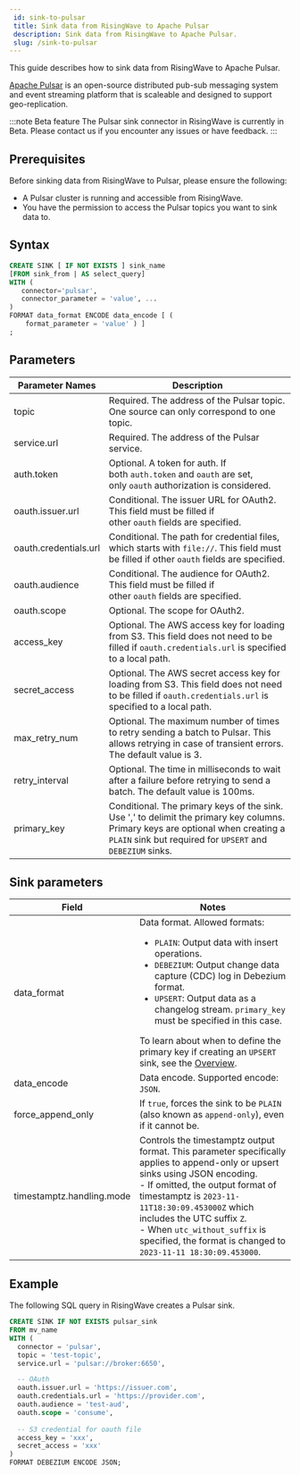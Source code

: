 ```yaml
---
 id: sink-to-pulsar
 title: Sink data from RisingWave to Apache Pulsar
 description: Sink data from RisingWave to Apache Pulsar.
 slug: /sink-to-pulsar
---
```


This guide describes how to sink data from RisingWave to Apache Pulsar.

[Apache Pulsar](https://pulsar.apache.org) is an open-source distributed pub-sub messaging system and event streaming platform that is scaleable and designed to support geo-replication.

:::note Beta feature
The Pulsar sink connector in RisingWave is currently in Beta. Please contact us if you encounter any issues or have feedback.
:::

## Prerequisites

Before sinking data from RisingWave to Pulsar, please ensure the following:

- A Pulsar cluster is running and accessible from RisingWave.
- You have the permission to access the Pulsar topics you want to sink data to.

## Syntax

```sql
CREATE SINK [ IF NOT EXISTS ] sink_name
[FROM sink_from | AS select_query]
WITH (
   connector='pulsar',
   connector_parameter = 'value', ...
)
FORMAT data_format ENCODE data_encode [ (
    format_parameter = 'value' ) ]
;
```

## Parameters

| Parameter Names | Description |
| --------------- | ---------------------------------------------------------------------- |
|topic |Required. The address of the Pulsar topic. One source can only correspond to one topic.|
|service.url |Required. The address of the Pulsar service.|
|auth.token |Optional. A token for auth. If both `auth.token` and `oauth` are set, only `oauth` authorization is considered.|
|oauth.issuer.url |Conditional. The issuer URL for OAuth2. This field must be filled if other `oauth` fields are specified.|
|oauth.credentials.url |Conditional. The path for credential files, which starts with `file://`. This field must be filled if other `oauth` fields are specified.|
|oauth.audience |Conditional. The audience for OAuth2. This field must be filled if other `oauth` fields are specified.|
|oauth.scope |Optional. The scope for OAuth2.|
|access_key |Optional. The AWS access key for loading from S3. This field does not need to be filled if `oauth.credentials.url` is specified to a local path.|
|secret_access |Optional. The AWS secret access key for loading from S3. This field does not need to be filled if `oauth.credentials.url` is specified to a local path.|
|max_retry_num |Optional. The maximum number of times to retry sending a batch to Pulsar. This allows retrying in case of transient errors. The default value is 3. |
|retry_interval |Optional. The time in milliseconds to wait after a failure before retrying to send a batch. The default value is 100ms.|
|primary_key| Conditional. The primary keys of the sink. Use ',' to delimit the primary key columns. Primary keys are optional when creating a `PLAIN` sink but required for `UPSERT` and `DEBEZIUM` sinks.|

## Sink parameters

| Field | Notes |
| --------------- | ---------------------------------------------------------------------- |
|data_format| Data format. Allowed formats:<ul><li> `PLAIN`: Output data with insert operations.</li><li> `DEBEZIUM`: Output change data capture (CDC) log in Debezium format.</li><li> `UPSERT`: Output data as a changelog stream. `primary_key` must be specified in this case. </li></ul> To learn about when to define the primary key if creating an `UPSERT` sink, see the [Overview](/data-delivery.md).|
|data_encode| Data encode. Supported encode: `JSON`. |
|force_append_only| If `true`, forces the sink to be `PLAIN` (also known as `append-only`), even if it cannot be.|
|timestamptz.handling.mode|Controls the timestamptz output format. This parameter specifically applies to append-only or upsert sinks using JSON encoding. <br/> - If omitted, the output format of timestamptz is `2023-11-11T18:30:09.453000Z` which includes the UTC suffix `Z`. <br/> - When `utc_without_suffix` is specified, the format is changed to `2023-11-11 18:30:09.453000`.|

## Example

The following SQL query in RisingWave creates a Pulsar sink.

```sql
CREATE SINK IF NOT EXISTS pulsar_sink
FROM mv_name
WITH (
  connector = 'pulsar',
  topic = 'test-topic',
  service.url = 'pulsar://broker:6650',

  -- OAuth 
  oauth.issuer.url = 'https://issuer.com',
  oauth.credentials.url = 'https://provider.com',
  oauth.audience = 'test-aud',
  oauth.scope = 'consume',
  
  -- S3 credential for oauth file 
  access_key = 'xxx',
  secret_access = 'xxx' 
)
FORMAT DEBEZIUM ENCODE JSON;
```
